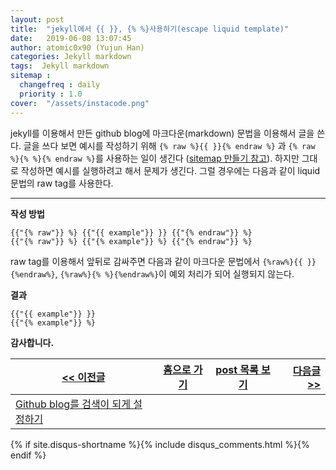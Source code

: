 ```yaml
---
layout: post
title:  "jekyll에서 {{ }}, {% %}사용하기(escape liquid template)"
date:   2019-06-08 13:07:45
author: atomic0x90 (Yujun Han)
categories: Jekyll markdown
tags:  Jekyll markdown
sitemap :
  changefreq : daily
  priority : 1.0
cover:  "/assets/instacode.png"
---
```


jekyll를 이용해서 만든 github blog에 마크다운(markdown) 문법을 이용해서 글을 쓴다. 
글을 쓰다 보면 예시를 작성하기 위해 
`{% raw %}{{ }}{% endraw %}` 과 `{% raw %}{% %}{% endraw %}`를 사용하는 일이 생긴다
([sitemap 만들기 참고][0]). 
하지만 그대로 작성하면 예시를 실행하려고 해서 문제가 생긴다. 
그럴 경우에는 다음과 같이 liquid 문법의 raw tag를 사용한다.  

---

**작성 방법**
~~~
{{"{% raw"}} %} {{"{{ example"}} }} {{"{% endraw"}} %}
{{"{% raw"}} %} {{"{% example"}} %} {{"{% endraw"}} %}
~~~

raw tag를 이용해서 앞뒤로 감싸주면 다음과 같이 마크다운 문법에서 
`{%raw%}{{ }}{%endraw%}`, `{%raw%}{% %}{%endraw%}`이 예외 처리가 되어 실행되지 않는다.  

**결과**
~~~
{{"{{ example"}} }}
{{"{% example"}} %}
~~~




**감사합니다.**


[\<\< 이전글][1]        |[홈으로 가기][2]       |[post 목록 보기][3]    |[다음글 \>\>][4]
------                  |:------:               |:------:               |------:
[Github blog를 검색이 되게 설정하기][1]   |                       |                       |











[0]: https://atomic0x90.github.io/jekyll/2019/06/06/Registration-github-blog-search.html "example"
[1]: https://atomic0x90.github.io/jekyll/2019/06/06/Registration-github-blog-search.html "Github blog를 검색이 되게 설정하기"
[2]: https://atomic0x90.github.io/ "home"
[3]: https://atomic0x90.github.io/posts/ "posts"
[4]: https://atomic0x90.github.io/jekyll/markdown/2019/06/08/escape-liquid-template.html "현재 페이지"








{% if site.disqus-shortname %}{% include disqus_comments.html %}{% endif %}























